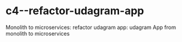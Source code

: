 # c4--refactor-udagram-app
Monolith to microservices: refactor udagram app: udagram App from monolith to microservices
